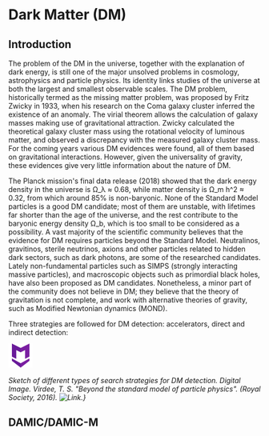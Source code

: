 # Dark Matter (DM)

## Introduction

The problem of the DM in the universe, together with the explanation of dark energy, is still one of the major unsolved problems in cosmology, astrophysics and particle physics. Its identity links studies of the universe at both the largest and smallest observable scales. The DM problem, historically termed as the missing matter problem, was proposed by Fritz Zwicky in 1933, when his research on the Coma galaxy cluster inferred the existence of an anomaly. The virial theorem allows the calculation of galaxy masses making use of gravitational attraction. Zwicky calculated the theoretical galaxy cluster mass using the rotational velocity of luminous matter, and observed a discrepancy with the measured galaxy cluster mass. For the coming years various DM evidences were found, all of them based on gravitational interactions. However, given the universality of gravity, these evidences give very little information about the nature of DM.

The Planck mission's final data release (2018) showed that the dark energy density in the universe is Ω_λ ≈ 0.68, while matter density is Ω_m h^2 ≈ 0.32, from which around 85% is non-baryonic. None of the Standard Model particles is a good DM candidate; most of them are unstable, with lifetimes far shorter than the age of the universe, and the rest contribute to the baryonic energy density Ω_b, which is too small to be considered as a possibility. A vast majority of the scientific community believes that the evidence for DM requires particles beyond the Standard Model. Neutralinos, gravitinos, sterile neutrinos, axions and other particles related to hidden dark sectors, such as dark photons, are some of the researched candidates. Lately non-fundamental particles such as SIMPS (strongly interacting massive particles), and macroscopic objects such as primordial black holes, have also been proposed as DM candidates. Nonetheless, a minor part of the community does not believe in DM; they believe that the theory of gravitation is not complete, and work with alternative theories of gravity, such as Modified Newtonian dynamics (MOND).

Three strategies are followed for DM detection: accelerators, direct and indirect detection:

![Figure 1](https://github.com/adam-p/markdown-here/raw/master/src/common/images/icon48.png "Logo Title Text 1")

*Sketch of different types of search strategies for DM detection. Digital Image. Virdee, T. S. "Beyond the standard model of particle physics". (Royal Society, 2016). ![Link](https://royalsocietypublishing.org/doi/10.1098/rsta.2015.0259).}*


## DAMIC/DAMIC-M